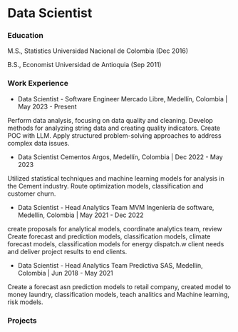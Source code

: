# Data Scientist



### Education

M.S., Statistics   Universidad Nacional de Colombia (Dec 2016)

B.S., Economist    Universidad de Antioquia (Sep 2011)



### Work Experience

* Data Scientist - Software Engineer Mercado Libre, Medellín, Colombia | May 2023 - Present
  
Perform data analysis, focusing on data quality and cleaning.
Develop methods for analyzing string data and creating quality indicators. Create POC with LLM.
Apply structured problem-solving approaches to address complex data issues.

* Data Scientist Cementos Argos, Medellín, Colombia | Dec 2022 - May 2023
  
Utilized statistical techniques and machine learning models for analysis in the Cement industry.
Route optimization models, classification and customer churn.

* Data Scientist - Head Analytics Team MVM Ingeniería de software, Medellín, Colombia | May 2021 - Dec 2022
  
create proposals for analytical models, coordinate analytics team, review
Create forecast and prediction models, classification models, climate forecast models,
classification models for energy dispatch.w client needs and deliver project results to end clients.

* Data Scientist - Head Analytics Team Predictiva SAS, Medellín, Colombia | Jun 2018 - May 2021
  
Create a forecast asn prediction models to retail company, created model to money laundry,
classification models, teach analitics and Machine learning, risk models.


### Projects

